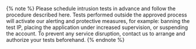 {% note %}
Please schedule intrusion tests in advance and follow the procedure described here.
Tests performed outside the approved process will activate our alerting and protective measures, for example:
banning the test IP, placing the application under increased supervision, or suspending the account.
To prevent any service disruption, contact us to arrange and authorize your tests beforehand.
{% endnote %}